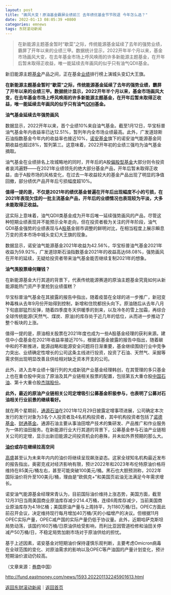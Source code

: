 ```yaml
---
layout: post
title: "画风大变！原油基金霸屏业绩前三 去年绩优基金节节败退 今年怎么选？"
date: 2022-01-13 08:05:39 +0800
categories: emnews
tags: 东财滚动新闻
---
```

> 在新能源主题基金暂时“歇菜”之际，传统能源基金延续了去年的强势业绩，霸屏了开年以来的业绩三甲。数据统计显示，2022开年半个月以来，基金市场画风大变，在去年基金市场上呼风唤雨的许多新能源主题基金，在开年后暂未取得正收益，唯一能延续去年画风的似乎只有油气QDII基金。

<p>新旧能源主题<span id="Info.3293"><a href="http://data.eastmoney.com/zlsj/" class="infokey">基金</a></span>产品之间，正在基金<span id="Info.3321"><a href="http://data.eastmoney.com/bbsj/" class="infokey">业绩</a></span>排行榜上演城头变幻大王旗。</p><p><strong>在新能源主题基金暂时“歇菜”之际，传统能源基金延续了去年的强势业绩，霸屏了开年以来的业绩三甲。数据统计显示，2022开年半个月以来，基金市场画风大变，在去年基金市场上呼风唤雨的许多新能源主题基金，在开年后暂未取得正收益，唯一能延续去年画风的似乎只有油气<span id="Info.3137"><a href="http://fund.eastmoney.com/QDII_jzzzl.html" class="infokey">QDII</a></span>基金。</strong></p><p><strong>油气基金延续去年强势画风</strong> </p><p>数据显示，2022开年以来，首个业绩10%来自油气基金。截至1月12日，华宝标普油气基金年内收益率已达12.51%，暂列年内全市场业绩最高。此外，广发道琼斯石油指数基金今年内的收益率也接近10%，<span id="Info.3189"><a href="http://fund.eastmoney.com/company/80049689.html" class="infokey">诺安基金</a></span>旗下的诺安油气能源基金同期收益也超过8%，暂列第三。这意味着，2022开年初的业绩三强均为油气基金摘取。</p><p>油气基金在业绩排名上攻城略地的同时，开年后的A股<span id="Info.3122"><a href="http://fund.eastmoney.com/GP_jzzzl.html" class="infokey">偏股型基金</a></span>大部分则令投资者哀鸿遍野——在2021年业绩领先的绝大部分基金产品，开年后暂未取得正收益，由于A股市场的风格变化，在过去一年收益较大的基金产品出现了明显的净值回撤，部分绩优产品开年后亏损幅度超10%。</p><p><strong>值得一提的是，不仅是2021年的绩优基金普遍在开年后出现幅度不小的亏损，在2021年表现欠佳的一批主流基金产品，开年后的业绩情况也表现较为平淡，大多未能取得正收益。</strong></p><p>这实际上意味着，油气QDII类基金成为开年后唯一延续强势画风的产品，尽管这种短期业绩表现并不能预示全年走向，但在投资者极为关注的开年阶段，油气QDII基金强势的业绩表现与A<span id="Info.3123"><a href="http://fund.eastmoney.com/GP_jzzzl.html" class="infokey">股基</a></span>金弱市调整的鲜明对比，在相当程度上展示瞬息万变的资本市场中城头变幻大王旗的现象。</p><p>数据显示，诺安油气能源基金2021年收益为42.56%，华宝标普油气基金2021年收益为59.92%，广发道琼斯石油指数基金2021年的收益高达68.08%，强势画风在开年的延续，无疑给投资者带来油气基金能否继续复制2021年的想象。</p><p><strong>油气类股票缘何赚钱？</strong> </p><p>在新能源基金大行其道的背景下，代表传统能源赛道的原油主题基金究竟如何从新能源能热门资产手里抢到业绩蛋糕？</p><p>华宝标普油气基金在其披露的报告中指出，随着疫苗在全球的进一步推广，新冠变种毒株从去年9月份开始得到控制，新增和住院都拐头向下。原油随后从去年八月下旬底部猛烈反弹，随着四季度冬天供暖季的到来，以及冷冬的雪上加霜，再综合全球传统能源(天然气、煤炭、原油)的库存处于近几年的低位，从而进一步推动了整个板块的上涨。</p><p>值得一提的是，原油相关股票在2021年度也成为一些A股基金经理的获利来源。建信中小盘基金在2021年收益率接近70%，根据该基金披露的报告中指出，随着碳中和的不断推进，能源战略和能源安全问题将日渐重要，基金继续围绕行业中竞争力突出、业绩确定性增长的公司这条主线进行投资，投资了石油、天然气、采掘等需求侧出现明显改善且供给相对缺乏资本开支的公司。</p><p>此外，进入去年业绩十强行列的大成新锐产业基金经理韩创，在其管理的多只基金上也在重仓股中突出了原油及其产业链相关股票的配置，包括第五大重仓股<span id="stock_1.601857"><a href="http://quote.eastmoney.com/unify/r/1.601857" class="keytip" data-code="1,601857">中国石油</a></span><span id="quote_1.601857"></span>、第十大重仓股<span id="stock_0.002353"><a href="http://quote.eastmoney.com/unify/r/0.002353" class="keytip" data-code="0,002353">杰瑞股份</a></span><span id="quote_0.002353"></span>。</p><p><strong>此外，最近的原油产业链相关公司定增吸引公募基金积极参与，也表明了公募对石油相关行业前景的继续看好。</strong></p><p>就在两个星期前，<span id="stock_0.300164"><a href="http://quote.eastmoney.com/unify/r/0.300164" class="keytip" data-code="0,300164">通源石油</a></span><span id="quote_0.300164"></span>在2021年12月29日披露定增事项进展，公司确定本次发行的发行对象为3名个人投资者及4名机构投资者，其中机构投资者包括了<span id="Info.3190"><a href="http://fund.eastmoney.com/company/80068180.html" class="infokey">诺德基金</a></span>、<span id="Info.3149"><a href="http://fund.eastmoney.com/company/80161341.html" class="infokey">财通基金</a></span>。<span web="1" href="http://quote.eastmoney.com/unify/r/0.300164" class="em_stock_key_common" data-code="0,300164">通源石油</span>主要从事油田增产技术的集研发、产品推广和作业服务为一体的油田服务。在新能源行业大行其道的背景下，公募基金参与石油产业链相关公司的定增，显示出新旧能源之间投资机会的悬殊，并未如外界预期的那么大。</p><p><strong><span id="Info.392"><a href="http://data.eastmoney.com/cjsj/yjtz/default.html" class="infokey">油价</a></span>或存在继续拉高空间</strong> </p><p><span id="stock_106.GS"><a href="http://quote.eastmoney.com/unify/r/106.GS" class="keytip" data-code="106,GS">高盛</a></span><span id="quote_106.GS"></span>甚至认为未来年内内的油价将继续呈现飙涨姿态。这家全球知名机构最近发布的报告指出，奥密克戎对经济影响有限，预计2022年和2023年布伦特原油价格将维持在85美元/桶左右，甚至可能突破100美元/桶。黑石也大胆预测称，2022年国际油价将升至100美元/桶，理由是“欧佩克+”和美国页岩油无法满足今年需求增长。</p><p>诺安油气能源基金经理宋青认为，目前国际油价维持上涨态势，美国方面，截至12月31日当周美国商业原油库存减少214.4万桶，连续6周库存减少，当前美国商业原油库存为4.18亿桶；美国原油产量与上周持平，为1180万桶/日。OPEC方面此前召开会议，决定维持现行每月增加40万桶/天的小幅增产的决议。但根据11月OPEC实际产量，OPEC减产国的实际产量仍低于协议量。此外，近期哈萨克斯坦局势动荡，该国约160万桶/日原油供给受影响，而利比亚因管道检修和油田关停减产50万桶/日，不稳定局势加剧市场对于原油供给的担忧。</p><p>基于上述因素，诺安基金对短期油价保持谨慎乐观判断，主要考虑Omicron病毒在全球范围的变化、对原油需求的影响以及OPEC等产油国的产量计划变化，预计短期油价波动仍较高。</p><p class="em_media">（文章来源：<span id="Info.3306"><a href="http://data.eastmoney.com/other/qsjy.html" class="infokey">券商</a></span>中国）</p>

<http://fund.eastmoney.com/news/1593,202201132245901613.html>

[返回东财滚动新闻](//finews.withounder.com/emnews/)｜[返回首页](//finews.withounder.com/)